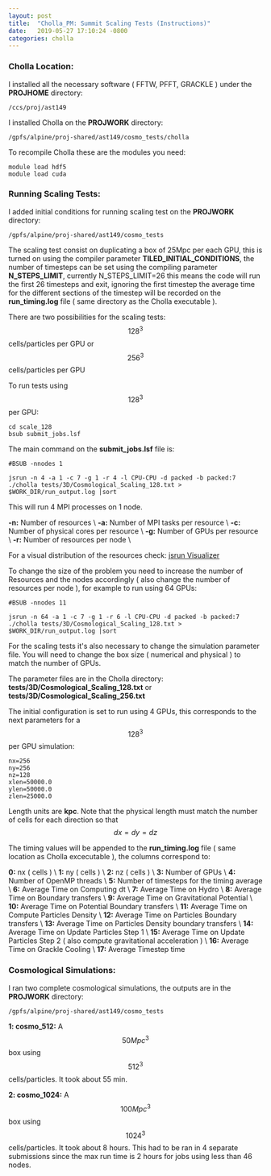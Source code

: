 ```yaml
---
layout: post
title:  "Cholla_PM: Summit Scaling Tests (Instructions)"
date:   2019-05-27 17:10:24 -0800
categories: cholla
---
```


### Cholla Location:

I installed all the necessary software ( FFTW, PFFT, GRACKLE ) under the **PROJHOME** directory:

```
/ccs/proj/ast149
``` 

I installed Cholla on the  **PROJWORK** directory:


```
/gpfs/alpine/proj-shared/ast149/cosmo_tests/cholla
```

To recompile Cholla these are the modules you need:

```
module load hdf5
module load cuda
```

### Running Scaling Tests:

I added initial conditions for running scaling test on the **PROJWORK** directory:

```
/gpfs/alpine/proj-shared/ast149/cosmo_tests
```

The scaling test consist on duplicating a box of 25Mpc per each GPU, this is turned on using the compiler parameter **TILED_INITIAL_CONDITIONS**, the number of timesteps can be set using the compiling parameter **N_STEPS_LIMIT**, currently N_STEPS_LIMIT=26 this means the code will run the first 26 timesteps and exit, ignoring the first timestep the average time for the different sections of the timestep will be recorded on the **run_timing.log** file ( same directory as the Cholla executable ).


There are two possibilities for the scaling tests: $$128^3$$ cells/particles per GPU or $$256^3$$ cells/particles per GPU  

To run tests using $$128^3$$ per GPU:

```
cd scale_128
bsub submit_jobs.lsf
```

The main command  on the **submit_jobs.lsf** file is:

```
#BSUB -nnodes 1

jsrun -n 4 -a 1 -c 7 -g 1 -r 4 -l CPU-CPU -d packed -b packed:7 ./cholla tests/3D/Cosmological_Scaling_128.txt > $WORK_DIR/run_output.log |sort
```

This will run 4 MPI processes on 1 node.

**-n:** Number of resources \\
**-a:** Number of MPI tasks per resource \\
**-c:** Number of physical cores per resource \\
**-g:** Number of GPUs per resource \\
**-r:** Number of resources per node \\

For a visual distribution of the resources check: [jsrun Visualizer](https://jsrunvisualizer.olcf.ornl.gov/?s4f0o128n6c7g1r11d1b27l0=)

To change the size of the problem you need to increase the number of Resources and the nodes accordingly ( also change the number of resources per node ), for example to run using 64 GPUs:

```
#BSUB -nnodes 11

jsrun -n 64 -a 1 -c 7 -g 1 -r 6 -l CPU-CPU -d packed -b packed:7 ./cholla tests/3D/Cosmological_Scaling_128.txt > $WORK_DIR/run_output.log |sort
```

For the scaling tests it's also necessary to change the simulation parameter file. You will need to change the box size ( numerical and physical ) to match the number of GPUs.

The parameter files are in the Cholla directory: **tests/3D/Cosmological_Scaling_128.txt** or **tests/3D/Cosmological_Scaling_256.txt** 

The initial configuration is set to run using 4 GPUs, this corresponds to the next parameters for a $$128^3$$ per GPU simulation:

```
nx=256
ny=256
nz=128
xlen=50000.0
ylen=50000.0
zlen=25000.0
```

Length units are **kpc**. Note that the physical length must match the number of cells for each direction so that $$dx = dy = dz$$

The timing values will be appended to the **run_timing.log**  file ( same location as Cholla excecutable ), the columns correspond to:

**0:** nx ( cells ) \\
**1:** ny ( cells ) \\
**2:** nz ( cells ) \\
**3:** Number of GPUs \\
**4:** Number of OpenMP threads \\
**5:** Number of timesteps for the timing average \\
**6:** Average Time on Computing dt \\
**7:** Average Time on Hydro \\
**8:** Average Time on Boundary transfers \\
**9:** Average Time on Gravitational Potential \\
**10:** Average Time on Potential Boundary transfers \\
**11:** Average Time on Compute Particles Density \\
**12:** Average Time on Particles Boundary transfers \\
**13:** Average Time on Particles Density boundary transfers \\
**14:** Average Time on Update Particles Step 1 \\
**15:** Average Time on Update Particles Step 2 ( also compute gravitational acceleration ) \\
**16:** Average Time on Grackle Cooling \\
**17:** Average Timestep time 


### Cosmological Simulations:

I ran two complete cosmological simulations, the outputs are in the **PROJWORK** directory:


```
/gpfs/alpine/proj-shared/ast149/cosmo_tests
```

**1: cosmo_512:**  A $$50 Mpc^3$$ box using $$512^3$$ cells/particles. It took about 55 min.

**2: cosmo_1024:**  A $$100 Mpc^3$$ box using $$1024^3$$ cells/particles. It took about 8 hours. This had to be ran in 4 separate submissions since the max run time is 2 hours for jobs using less than  46 nodes.



 